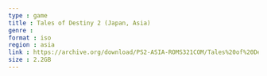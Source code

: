 ```yaml
---
type : game
title : Tales of Destiny 2 (Japan, Asia)
genre : 
format : iso
region : asia
link : https://archive.org/download/PS2-ASIA-ROMS321COM/Tales%20of%20Destiny%202%20%28Japan%2C%20Asia%29.7z
size : 2.2GB
---
```


